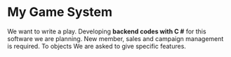 <h1>My Game System</h1>
<p>We want to write a play. Developing <b>backend codes with C #</b> for this software
we are planning. New member, sales and campaign management is required. To objects
We are asked to give specific features.</p>
